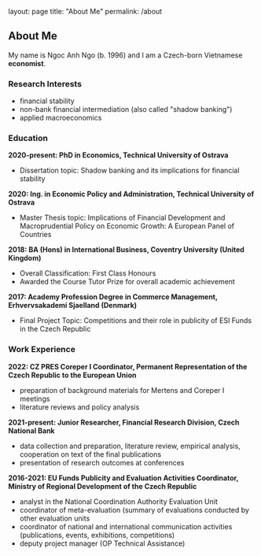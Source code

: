 layout: page
title: "About Me"
permalink: /about

## About Me

My name is Ngoc Anh Ngo (b. 1996) and I am a Czech-born Vietnamese **economist**. 

### Research Interests

- financial stability
- non-bank financial intermediation (also called "shadow banking")
- applied macroeconomics

### Education

**2020-present: PhD in Economics, Technical University of Ostrava**

- Dissertation topic: Shadow banking and its implications for financial stability

**2020: Ing. in Economic Policy and Administration, Technical University of Ostrava**

- Master Thesis topic: Implications of Financial Development and Macroprudential Policy on Economic Growth: A European Panel of Countries

**2018: BA (Hons) in International Business, Coventry University (United Kingdom)**

- Overall Classification: First Class Honours
- Awarded the Course Tutor Prize for overall academic achievement

**2017: Academy Profession Degree in Commerce Management, Erhvervsakademi Sjaelland (Denmark)**

- Final Project Topic: Competitions and their role in publicity of ESI Funds in the Czech Republic

### Work Experience

**2022: CZ PRES Coreper I Coordinator, Permanent Representation of the Czech Republic to the European Union**

- preparation of background materials for Mertens and Coreper I meetings
- literature reviews and policy analysis

**2021-present: Junior Researcher, Financial Research Division, Czech National Bank**

- data collection and preparation, literature review, empirical analysis, cooperation on text of the final publications
- presentation of research outcomes at conferences

**2016-2021: EU Funds Publicity and Evaluation Activities Coordinator, Ministry of Regional Development of the Czech Republic**

- analyst in the National Coordination Authority Evaluation Unit
- coordinator of meta-evaluation (summary of evaluations conducted by other evaluation units
- coordinator of national and international communication activities (publications, events, exhibitions, competitions)
- deputy project manager (OP Technical Assistance)
